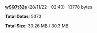 [**wSQ7t32a**](/data/wSQ7t32a.txt) (28/11/22 - 02:40)- 13778 bytes

**Total Datas**: 5373

**Total Size**: 30.26 MB / 30.3 MB
